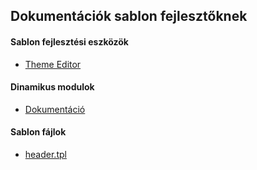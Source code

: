 ## Dokumentációk sablon fejlesztőknek

#### Sablon fejlesztési eszközök
- [Theme Editor](theme-development-tools/THEME_EDITOR.md)

#### Dinamikus modulok
- [Dokumentáció](theme-sections/DOCS.md)

#### Sablon fájlok
- [header.tpl](theme-templates/HEADER_TPL.md)